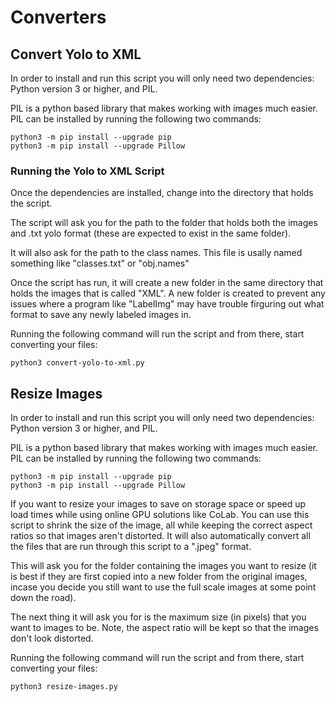 # Converters

## Convert Yolo to XML
In order to install and run this script you will only need two dependencies: Python version 3 or higher, and PIL.

PIL is a python based library that makes working with images much easier. PIL can be installed by running the following two commands:
```
python3 -m pip install --upgrade pip
python3 -m pip install --upgrade Pillow
```

### Running the Yolo to XML Script
Once the dependencies are installed, change into the directory that holds the script.

The script will ask you for the path to the folder that holds both the images and .txt yolo format (these are expected to exist in the same folder).

It will also ask for the path to the class names. This file is usally named something like "classes.txt" or "obj.names"

Once the script has run, it will create a new folder in the same directory that holds the images that is called "XML". A new folder is created to prevent any issues where a program like "LabelImg" may have trouble firguring out what format to save any newly labeled images in.

Running the following command will run the script and from there, start converting your files:
```
python3 convert-yolo-to-xml.py
```


## Resize Images
In order to install and run this script you will only need two dependencies: Python version 3 or higher, and PIL.

PIL is a python based library that makes working with images much easier. PIL can be installed by running the following two commands:
```
python3 -m pip install --upgrade pip
python3 -m pip install --upgrade Pillow
```

If you want to resize your images to save on storage space or speed up load times while using online GPU solutions like CoLab. You can use this script to shrink the size of the image, all while keeping the correct aspect ratios so that images aren't distorted. It will also automatically convert all the files that are run through this script to a ".jpeg" format.

This will ask you for the folder containing the images you want to resize (it is best if they are first copied into a new folder from the original images, incase you decide you still want to use the full scale images at some point down the road).

The next thing it will ask you for is the maximum size (in pixels) that you want to images to be. Note, the aspect ratio will be kept so that the images don't look distorted.

Running the following command will run the script and from there, start converting your files:
```
python3 resize-images.py
```
